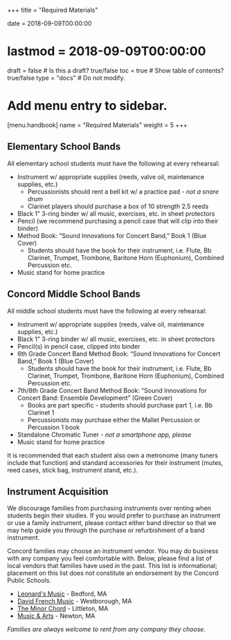 +++
title = "Required Materials"

date = 2018-09-09T00:00:00
# lastmod = 2018-09-09T00:00:00

draft = false  # Is this a draft? true/false
toc = true  # Show table of contents? true/false
type = "docs"  # Do not modify.

# Add menu entry to sidebar.
[menu.handbook]
  name = "Required Materials"
  weight = 5
+++

## Elementary School Bands

All elementary school students must have the following at every rehearsal:

- Instrument w/ appropriate supplies (reeds, valve oil, maintenance supplies, etc.)
  + Percussionists should rent a bell kit w/ a practice pad - *not a snare drum*
  + Clarinet players should purchase a box of 10 strength 2.5 reeds
- Black 1” 3-ring binder w/ all music, exercises, etc. in sheet protectors
- Pencil (we recommend purchasing a pencil case that will clip into their binder)
- Method Book: “Sound Innovations for Concert Band,” Book 1 (Blue Cover)
  + Students should have the book for their instrument, i.e. Flute, Bb Clarinet, Trumpet, Trombone, Baritone Horn (Euphonium), Combined Percussion etc.
- Music stand for home practice

## Concord Middle School Bands

All middle school students must have the following at every rehearsal:

- Instrument w/ appropriate supplies (reeds, valve oil, maintenance supplies, etc.)
- Black 1” 3-ring binder w/ all music, exercises, etc. in sheet protectors
- Pencil(s) in pencil case, clipped into binder
- 6th Grade Concert Band Method Book: “Sound Innovations for Concert Band,” Book 1 (Blue Cover)
  + Students should have the book for their instrument, i.e. Flute, Bb Clarinet, Trumpet, Trombone, Baritone Horn (Euphonium), Combined Percussion etc.
- 7th/8th Grade Concert Band Method Book: “Sound Innovations for Concert Band: Ensemble Development” (Green Cover)
  + Books are part specific - students should purchase part 1, i.e. Bb Clarinet 1
  + Percussionists may purchase either the Mallet Percussion or Percussion 1 book
- Standalone Chromatic Tuner - *not a smartphone app, please*
- Music stand for home practice

It is recommended that each student also own a metronome (many tuners include that function) and standard accessories for their instrument (mutes, reed cases, stick bag, instrument stand, etc.).

## Instrument Acquisition

We discourage families from purchasing instruments over renting when students begin their studies. If you would prefer to purchase an instrument or use a family instrument, please contact either band director so that we may help guide you through the purchase or refurbishment of a band instrument.

Concord families may choose an instrument vendor. You may do business with any company you feel comfortable with. Below, please find a list of local vendors that families have used in the past. This list is informational; placement on this list does not constitute an endorsement by the Concord Public Schools.

- [Leonard's Music](https://leonardsmusic.myshopify.com) - Bedford, MA
- [David French Music](http://www.davidfrenchmusic.com) - Westborough, MA
- [The Minor Chord](http://www.theminorchord.com) - Littleton, MA
- [Music & Arts](http://www.musicarts.com/) - Newton, MA

*Families are always welcome to rent from any company they choose.*
